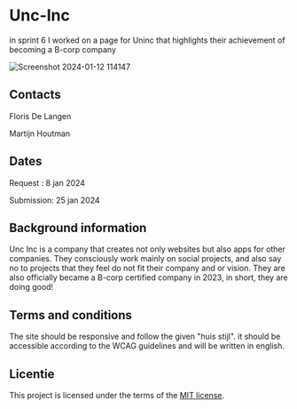 # Unc-Inc
in sprint 6 I worked on a page for Uninc that highlights their achievement of becoming a B-corp company 

![Screenshot 2024-01-12 114147](https://github.com/christoph3r3w/the-startup-responsive-interactieve-website/assets/144007933/dc35620b-e8ad-48b3-bdb8-041aada81d5c)


## Contacts 
Floris De Langen

Martijn Houtman

## Dates
Request : 8 jan 2024

Submission: 25 jan 2024

## Background information
Unc Inc is a company that creates not only websites but also apps for other
companies. They consciously work mainly on social projects, and also say no
to projects that they feel do not fit their company and or vision. They are also
officially became a B-corp certified company in 2023, in short, they are doing good!

## Terms and conditions 
The site should be responsive and follow the given "huis stijl". it should be accessible according to the WCAG guidelines and will be written in english.



## Licentie

This project is licensed under the terms of the [MIT license](./LICENSE).

